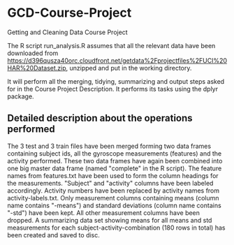 # GCD-Course-Project
Getting and Cleaning Data Course Project

The R script run_analysis.R assumes that all the relevant data have been downloaded from https://d396qusza40orc.cloudfront.net/getdata%2Fprojectfiles%2FUCI%20HAR%20Dataset.zip, unzipped and put in the working directory.

It will perform all the merging, tidying, summarizing and output steps asked for in the Course Project Description. It performs its tasks using the dplyr package.

## Detailed description about the operations performed
The 3 test and 3 train files have been merged forming two data frames containing subject ids, all the gyroscope measurements (features) and the activity performed. These two data frames have again been combined into one big master data frame (named "complete" in the R script). The feature names from features.txt have been used to form the column headings for the measurements. "Subject" and "activity" columns have been labeled accordingly. Activity numbers have been replaced by activity names from activity-labels.txt. Only measurement columns containing means (column name contains "-means") and standard deviations (column name contains "-std") have been kept. All other measurement columns have been dropped. A summarizing data set showing means for all means and std measurements for each subject-activity-combination (180 rows in total) has been created and saved to disc.
